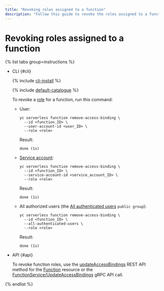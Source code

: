 ```yaml
---
title: "Revoking roles assigned to a function"
description: "Follow this guide to revoke the roles assigned to a function."
---
```


# Revoking roles assigned to a function

{% list tabs group=instructions %}

- CLI {#cli}

   {% include [cli-install](../../../_includes/cli-install.md) %}

   {% include [default-catalogue](../../../_includes/default-catalogue.md) %}

   To revoke a [role](../../security/index.md#roles-list) for a function, run this command:

   * User:
      ```
      yc serverless function remove-access-binding \
        --id <function_ID> \
        --user-account-id <user_ID> \
        --role <role>
      ```
      Result:
      ```
      done (1s)
      ```
   * [Service account](../../../iam/concepts/users/service-accounts.md):
      ```
      yc serverless function remove-access-binding \
        --id <function_ID> \
        --service-account-id <service_account_ID> \
        --role <role>
      ```
      Result:
      ```
      done (1s)
      ```
   * All authorized users (the [All authenticated users](../../../iam/concepts/access-control/public-group.md) `public group`):
      ```
      yc serverless function remove-access-binding \
        --id <function_ID> \
        --all-authenticated-users \
        --role <role>
      ```
      Result:
      ```
      done (1s)
      ```

- API {#api}

   To revoke function roles, use the [updateAccessBindings](../../functions/api-ref/Function/updateAccessBindings.md) REST API method for the [Function](../../functions/api-ref/Function/index.md) resource or the [FunctionService/UpdateAccessBindings](../../functions/api-ref/grpc/function_service.md#UpdateAccessBindings) gRPC API call.

{% endlist %}